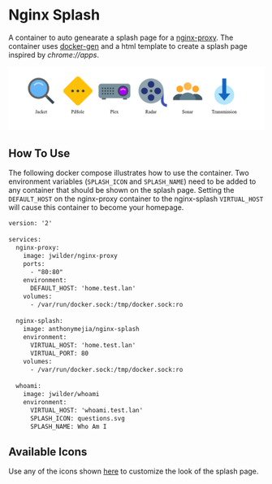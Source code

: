 # Nginx Splash

A container to auto genearate a splash page for a [nginx-proxy](https://github.com/nginx-proxy/nginx-proxy). The container uses [docker-gen](https://github.com/jwilder/docker-gen) and a html template to create a splash page inspired by *chrome://apps*. 

![screenshot](https://github.com/anthonymejia/nginx-splash/blob/master/screenshot.png "screenshot")

## How To Use

The following docker compose illustrates how to use the container. Two environment variables (```SPLASH_ICON``` and ```SPLASH_NAME```) need to be added to any container that should be shown on the splash page. Setting the ```DEFAULT_HOST``` on the nginx-proxy container to the nginx-splash ```VIRTUAL_HOST``` will cause this container to become your homepage.
```
version: '2'

services:
  nginx-proxy:
    image: jwilder/nginx-proxy
    ports:
      - "80:80"
    environment:
      DEFAULT_HOST: 'home.test.lan'
    volumes:
      - /var/run/docker.sock:/tmp/docker.sock:ro

  nginx-splash:
    image: anthonymejia/nginx-splash
    environment:
      VIRTUAL_HOST: 'home.test.lan'
      VIRTUAL_PORT: 80
    volumes:
      - /var/run/docker.sock:/tmp/docker.sock:ro

  whoami:
    image: jwilder/whoami
    environment:
      VIRTUAL_HOST: 'whoami.test.lan'
      SPLASH_ICON: questions.svg
      SPLASH_NAME: Who Am I
```

## Available Icons

Use any of the icons shown [here](https://icons8.github.io/flat-color-icons/) to customize the look of the splash page.
